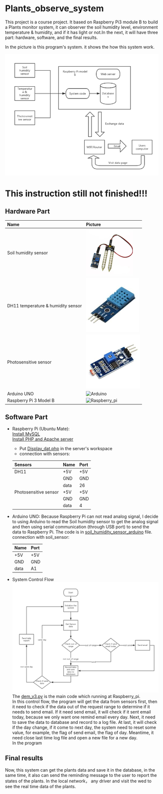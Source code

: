 # Plants_observe_system

This project is a course project. It based on Raspberry Pi3 module B to build a Plants monitor system, it can observer the soil humidity level, environment temperature & humidity, and if it has light or not.In the next, it will have three part: hardware, software, and the final results.

In the picture is this program's system. it shows the how this system work.

![Sys_diagram](https://github.com/congzhang2018/Plants_observe_system/blob/master/Picture/Sys_diagram.png)


# This instruction still not finished!!!

## Hardware Part
  |Name|Picture|
  |:---|:---|
  |Soil humidity sensor|![Soil_sensor](https://github.com/congzhang2018/Plants_observe_system/blob/master/Picture/soil_sensor.png?raw=true)
  |DH11 temperature & humidity sensor|![DH11](https://raw.githubusercontent.com/congzhang2018/Plants_observe_system/master/Picture/DH11.png)
  |Photosensitive sensor|![Light_sensor](https://github.com/congzhang2018/Plants_observe_system/blob/master/Picture/Light_sensor.png?raw=true)
  |Arduino UNO|![Arduino](https://store-cdn.arduino.cc/usa/catalog/product/cache/1/image/520x330/604a3538c15e081937dbfbd20aa60aad/a/0/a000066_featured_4.jpg)
  |Raspberry Pi 3 Model B|![Raspberry_pi](https://images-na.ssl-images-amazon.com/images/I/91zSu44%2B34L._SX355_.jpg)

## Software Part
* Raspberry Pi (Ubuntu Mate):  
  [Install MySQL](https://www.digitalocean.com/community/tutorials/how-to-install-the-latest-mysql-on-ubuntu-16-04#step-1-%E2%80%94-adding-the-mysql-software-repository)  
  [Install PHP and Apache server](https://howtoraspberrypi.com/how-to-install-web-server-raspberry-pi-lamp/)  
  * Put [Display_dat.php](https://github.com/congzhang2018/Plants_observe_system/blob/master/Display_data.php) in the server's workspace  
  * connection with sensors:  


  |Sensors|Name|Port|
  |:---|:---|:---|
  |DH11|+5V|+5V|
  |    |GND|GND|
  |    |data|26|
  |Photosensitive sensor|+5V|+5V|
  |    |GND|GND|
  |    |data|4|


* Arduino UNO:
  Because Raspberry Pi can not read analog signal, I decide to using Arduino to read the Soil humidity sensor to get the analog signal and then using serial communication (through USB port) to send the data to Raspberry Pi. The code is in [soil_humidity_sensor_arduino](https://github.com/congzhang2018/Plants_observe_system/tree/master/soil_humidity_sensor_arduino) file.  
  connection with soil_sensor:


  |Name|Port|
  |:---|:---|
  |+5V|+5V|
  |GND|GND|
  |data|A1|


* System Control Flow  
  ![Control_flow](https://github.com/congzhang2018/Plants_observe_system/blob/master/Picture/control_flow.png)  
  The [dem_v3.py](https://github.com/congzhang2018/Plants_observe_system/blob/master/demo_v3.py) is the main code which running at Raspberry_pi.   
  In this control flow, the program will get the data from sensors first, then it need to check if the data out of the request range to determine if it needs to send email. If it need send email, it will check if it sent email today, because we only want one remind email every day. Next, it need to save the data to database and record to a log file. At last, it will check if the day change, if it come to next day, the system need to reset some value, for example, the flag of send email, the flag of day. Meantime, it need close last time log file and open a new file for a new day.  
  In the program

## Final results
Now, this system can get the plants data and save it in the database, in the same time, it also can send the reminding message to the user to report the states of the plants. In the local network， any driver and visit the wed to see the real time data of the plants.
